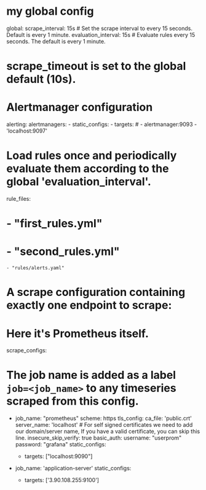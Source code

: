 # my global config
global:
  scrape_interval: 15s # Set the scrape interval to every 15 seconds. Default is every 1 minute.
  evaluation_interval: 15s # Evaluate rules every 15 seconds. The default is every 1 minute.
  # scrape_timeout is set to the global default (10s).

# Alertmanager configuration
alerting:
  alertmanagers:
    - static_configs:
        - targets:
          # - alertmanager:9093
          - 'localhost:9097'

# Load rules once and periodically evaluate them according to the global 'evaluation_interval'.
rule_files:
  # - "first_rules.yml"
  # - "second_rules.yml"
    - "rules/alerts.yaml"

# A scrape configuration containing exactly one endpoint to scrape:
# Here it's Prometheus itself.
scrape_configs:
  # The job name is added as a label `job=<job_name>` to any timeseries scraped from this config.
  - job_name: "prometheus"
    scheme: https
    tls_config:
      ca_file: 'public.crt'
      server_name: 'localhost' # For self signed certificates we need to add our domain/server name, If you have a valid certificate, you can skip this line.
      insecure_skip_verify: true
    basic_auth:
      username: "userprom"
      password: "grafana"
    static_configs:
      - targets: ["localhost:9090"]

  - job_name: 'application-server'
    static_configs:
      - targets: ['3.90.108.255:9100']
